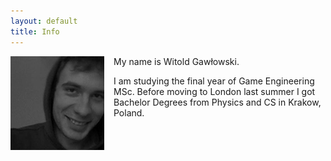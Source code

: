 ```yaml
---
layout: default
title: Info
---
```



<img style="float: left; margin-right: 15px;" src="/images/photo.jpg">

My name is Witold Gawłowski.

I am studying the final year of Game Engineering MSc. Before moving to London last summer I got Bachelor Degrees from Physics and CS in Krakow, Poland.
